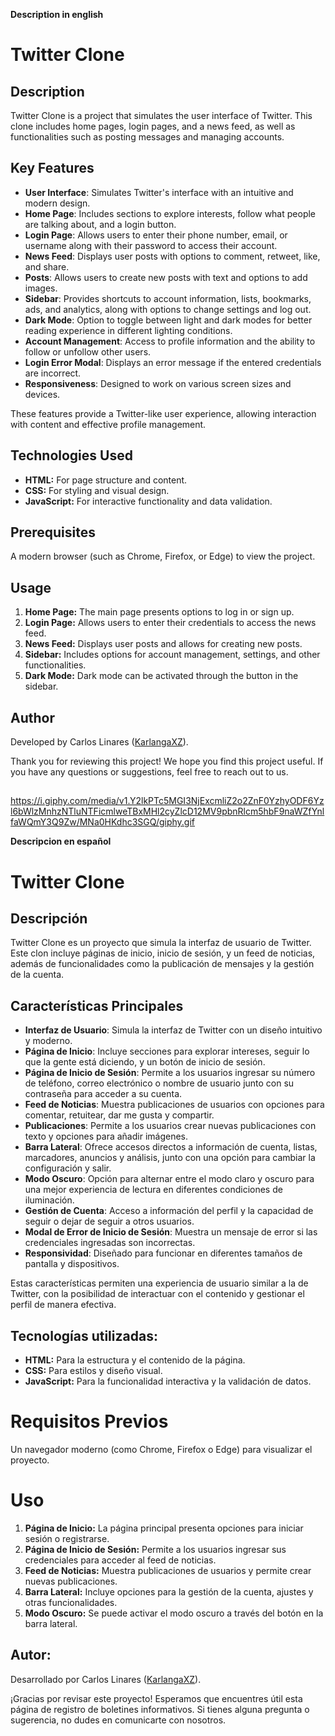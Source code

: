 **Description in english**

# Twitter Clone 

## Description

Twitter Clone is a project that simulates the user interface of Twitter. This clone includes home pages, login pages, and a news feed, as well as functionalities such as posting messages and managing accounts.

## Key Features

- **User Interface**: Simulates Twitter's interface with an intuitive and modern design.
- **Home Page**: Includes sections to explore interests, follow what people are talking about, and a login button.
- **Login Page**: Allows users to enter their phone number, email, or username along with their password to access their account.
- **News Feed**: Displays user posts with options to comment, retweet, like, and share.
- **Posts**: Allows users to create new posts with text and options to add images.
- **Sidebar**: Provides shortcuts to account information, lists, bookmarks, ads, and analytics, along with options to change settings and log out.
- **Dark Mode**: Option to toggle between light and dark modes for better reading experience in different lighting conditions.
- **Account Management**: Access to profile information and the ability to follow or unfollow other users.
- **Login Error Modal**: Displays an error message if the entered credentials are incorrect.
- **Responsiveness**: Designed to work on various screen sizes and devices.

These features provide a Twitter-like user experience, allowing interaction with content and effective profile management.

## Technologies Used

- **HTML:** For page structure and content.
- **CSS:** For styling and visual design.
- **JavaScript:** For interactive functionality and data validation.

## Prerequisites

A modern browser (such as Chrome, Firefox, or Edge) to view the project.

## Usage

1. **Home Page:** The main page presents options to log in or sign up.
2. **Login Page:** Allows users to enter their credentials to access the news feed.
3. **News Feed:** Displays user posts and allows for creating new posts.
4. **Sidebar:** Includes options for account management, settings, and other functionalities.
5. **Dark Mode:** Dark mode can be activated through the button in the sidebar.

## Author

Developed by Carlos Linares ([KarlangaXZ](https://github.com/KarlangaXZ)).

Thank you for reviewing this project! We hope you find this project useful. If you have any questions or suggestions, feel free to reach out to us.

##

https://i.giphy.com/media/v1.Y2lkPTc5MGI3NjExcmliZ2o2ZnF0YzhyODF6Yzl6bWlzMnhzNTluNTFicmlweTBxMHl2cyZlcD12MV9pbnRlcm5hbF9naWZfYnlfaWQmY3Q9Zw/MNa0HKdhc3SGQ/giphy.gif

**Descripcion en español**

# Twitter Clone

## Descripción

Twitter Clone es un proyecto que simula la interfaz de usuario de Twitter. Este clon incluye páginas de inicio, inicio de sesión, y un feed de noticias, además de funcionalidades como la publicación de mensajes y la gestión de la cuenta.

## Características Principales

- **Interfaz de Usuario**: Simula la interfaz de Twitter con un diseño intuitivo y moderno.
- **Página de Inicio**: Incluye secciones para explorar intereses, seguir lo que la gente está diciendo, y un botón de inicio de sesión.
- **Página de Inicio de Sesión**: Permite a los usuarios ingresar su número de teléfono, correo electrónico o nombre de usuario junto con su contraseña para acceder a su cuenta.
- **Feed de Noticias**: Muestra publicaciones de usuarios con opciones para comentar, retuitear, dar me gusta y compartir.
- **Publicaciones**: Permite a los usuarios crear nuevas publicaciones con texto y opciones para añadir imágenes.
- **Barra Lateral**: Ofrece accesos directos a información de cuenta, listas, marcadores, anuncios y análisis, junto con una opción para cambiar la configuración y salir.
- **Modo Oscuro**: Opción para alternar entre el modo claro y oscuro para una mejor experiencia de lectura en diferentes condiciones de iluminación.
- **Gestión de Cuenta**: Acceso a información del perfil y la capacidad de seguir o dejar de seguir a otros usuarios.
- **Modal de Error de Inicio de Sesión**: Muestra un mensaje de error si las credenciales ingresadas son incorrectas.
- **Responsividad**: Diseñado para funcionar en diferentes tamaños de pantalla y dispositivos.
  
Estas características permiten una experiencia de usuario similar a la de Twitter, con la posibilidad de interactuar con el contenido y gestionar el perfil de manera efectiva.

## Tecnologías utilizadas:
- **HTML:** Para la estructura y el contenido de la página.
- **CSS:** Para estilos y diseño visual.
- **JavaScript:** Para la funcionalidad interactiva y la validación de datos.

# Requisitos Previos
Un navegador moderno (como Chrome, Firefox o Edge) para visualizar el proyecto.
  
# Uso
1. **Página de Inicio:** La página principal presenta opciones para iniciar sesión o registrarse.
2. **Página de Inicio de Sesión:** Permite a los usuarios ingresar sus credenciales para acceder al feed de noticias.
3. **Feed de Noticias:** Muestra publicaciones de usuarios y permite crear nuevas publicaciones.
4. **Barra Lateral:** Incluye opciones para la gestión de la cuenta, ajustes y otras funcionalidades.
5. **Modo Oscuro:** Se puede activar el modo oscuro a través del botón en la barra lateral.

## Autor:
Desarrollado por Carlos Linares ([KarlangaXZ](https://github.com/KarlangaXZ)).

¡Gracias por revisar este proyecto! Esperamos que encuentres útil esta página de registro de boletines informativos. Si tienes alguna pregunta o sugerencia, no dudes en comunicarte con nosotros.
